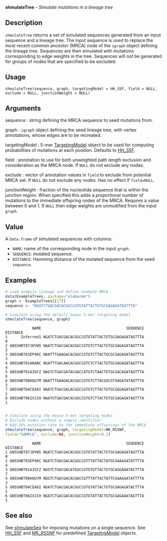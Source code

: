 **shmulateTree** - *Simulate mutations in a lineage tree*

Description
--------------------

`shmulateTree` returns a set of simulated sequences generated from an input 
sequence and a lineage tree. The input sequence is used to replace the most recent 
common ancestor (MRCA) node of the `igraph` object defining the lineage tree. 
Sequences are then simulated with mutations corresponding to edge weights in the tree. 
Sequences will not be generated for groups of nodes that are specified to be excluded.


Usage
--------------------
```
shmulateTree(sequence, graph, targetingModel = HH_S5F, field = NULL,
exclude = NULL, junctionWeight = NULL)
```

Arguments
-------------------

sequence
:   string defining the MRCA sequence to seed mutations from.

graph
:   `igraph` object defining the seed lineage tree, with 
vertex annotations, whose edges are to be recreated.

targetingModel
:   5-mer [TargetingModel](TargetingModel-class.md) object to be used for computing 
probabilities of mutations at each position. Defaults to
[HH_S5F](HH_S5F.md).

field
:   annotation to use for both unweighted path length exclusion 
and consideration as the MRCA node. If `NULL` do not 
exclude any nodes.

exclude
:   vector of annotation values in `field` to exclude from 
potential MRCA set. If `NULL` do not exclude any nodes.
Has no effect if `field=NULL`.

junctionWeight
:   fraction of the nucleotide sequence that is within the 
junction region. When specified this adds a proportional 
number of mutations to the immediate offspring nodes of the 
MRCA. Requires a value between 0 and 1. If `NULL` then 
edge weights are unmodified from the input `graph`.




Value
-------------------

A `data.frame` of simulated sequences with columns:

+  `NAME`:      name of the corresponding node in the input 
`graph`.  
+  `SEQUENCE`:  mutated sequence.
+  `DISTANCE`:  Hamming distance of the mutated sequence from 
the seed `sequence`.




Examples
-------------------

```R
# Load example lineage and define example MRCA
data(ExampleTrees, package="alakazam")
graph <- ExampleTrees[[17]]
sequence <- "NGATCTGACGACACGGCCGTGTATTACTGTGCGAGAGATAGTTTA"

# Simulate using the default human 5-mer targeting model
shmulateTree(sequence, graph)

```


```
            NAME                                      SEQUENCE DISTANCE
1      Inferred1 NGATCTGACGACACGGCCGTGTATTACTGTGCGAGAGATAGTTTA        0
2 GN5SHBT07JDYW5 NAATCTGACGACACGGCCGTGTCTTACTGTGCGAGAGATAGTTTA        2
3 GN5SHBT03EP4KC NAATTTGAAGACACGGCCGTGTCTTACTGCGCGAGAGATAGTTTA        3
4 GN5SHBT01AKANC NGATTTGACAACACGGCCGTCTCTTACTGTGCGAGAGATAGTTTA        4
5 GN5SHBT01A3SFZ NAGTCTGACGATACGACCATGTCTAACTGTGCGACAGATAGTTTA        6
6 GN5SHBT08HUU7M NAATTTGAAGACACGGCCGTGTCTTACGGCGTGAGATATAGTTTA        3
7 GN5SHBT04CEA6I NAATCTGACGACACGGCCGTGTCTTACTGTGCGGGAGATAGTTTA        1
8 GN5SHBT06IXJIH NAATGTGACGACACGGCCGTGTCTTACTGTGCGAGAGATAGTTTA        1

```


```R

# Simulate using the mouse 5-mer targeting model
# Exclude nodes without a sample identifier
# Add 20% mutation rate to the immediate offsprings of the MRCA
shmulateTree(sequence, graph, targetingModel=MK_RS5NF,
field="SAMPLE", exclude=NA, junctionWeight=0.2)
```


```
            NAME                                      SEQUENCE DISTANCE
1 GN5SHBT07JDYW5 NGATCTGACGACACGGCCGTGTATTACTGTGCGAGAGATAGTTTA        0
2 GN5SHBT03EP4KC NGATCTGACGACACGGCCGTTTATTACTATGCGAAAGATATTTTA        4
3 GN5SHBT01A3SFZ NGGTCTGACGACATGGCCGTGTGTTACTGTGCAGGAAATACTTTA        7
4 GN5SHBT08HUU7M NGGTCTGACGACACGACCGTTTATTACTATTCGAAAGATATTTTA        3
5 GN5SHBT04CEA6I NGATCTGACGACACGGCCGTGTATTACTGTGCGAGAGATACTTTA        1
6 GN5SHBT06IXJIH NGATCTGACGACACGGCCGTGTATTACTGTGCGAGAAATAGTTTA        1

```



See also
-------------------

See [shmulateSeq](shmulateSeq.md) for imposing mutations on a single sequence. 
See [HH_S5F](HH_S5F.md) and [MK_RS5NF](MK_RS5NF.md) for predefined 
[TargetingModel](TargetingModel-class.md) objects.



